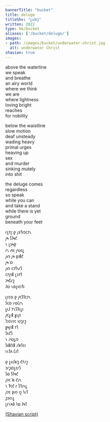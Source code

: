 ```yaml
---
bannerTitle: "bucket" 
title: deluge
titleShv: "𐑛𐑧𐑤𐑿𐑡"
written: 2022
type: hk/bucket
aliases: ['/bucket/deluge/']
images:
- path: /images/bucket/underwater-christ.jpg 
  alt: underwater Christ
shavian: true
---
```


<div class="latin">

above the waterline  
we speak  
and breathe  
an airy world    
where we think    
we are   
where lightness  
loving bright   
reaches   
for nobility  

below the waistline  
slow motion  
deaf unsteady    
wading heavy    
primal urges  
heaving up   
sex   
and murder  
sinking mutely  
into shit

the deluge comes  
regardless  
so speak  
while you can  
and take a stand  
while there is yet  
ground  
beneath your feet

</div>

<div class="shavian">

𐑩𐑚𐑳𐑝 𐑞 𐑢𐑭𐑑𐑼𐑤𐑲𐑯  
𐑢𐑰 𐑕𐑐𐑰𐑒  
𐑯 𐑚𐑮𐑰𐑞  
𐑩𐑯 𐑺𐑦 𐑢𐑻𐑤𐑛  
𐑢𐑺 𐑢𐑰 𐑞𐑦𐑙𐑒  
𐑢𐑰 𐑸  
𐑢𐑺 𐑤𐑲𐑑𐑯𐑩𐑕  
𐑤𐑳𐑝𐑦𐑙 𐑚𐑮𐑲𐑑  
𐑮𐑰𐑗𐑩𐑟  
𐑓𐑹 𐑯𐑴𐑚𐑦𐑤𐑦𐑑𐑦

𐑚𐑩𐑤𐑴 𐑞 𐑢𐑱𐑕𐑑𐑤𐑲𐑯  
𐑕𐑤𐑴 𐑥𐑴𐑖𐑩𐑯  
𐑛𐑧𐑓 𐑳𐑯𐑕𐑑𐑧𐑛𐑦  
𐑢𐑱𐑛𐑦𐑙 𐑣𐑧𐑝𐑦  
𐑐𐑮𐑲𐑥𐑩𐑤 𐑻𐑡𐑩𐑟  
𐑣𐑰𐑝𐑦𐑙 𐑳𐑐  
𐑕𐑧𐑒𐑕  
𐑯 𐑥𐑻𐑛𐑼  
𐑕𐑦𐑙𐑒𐑦𐑙 𐑥𐑿𐑑𐑤𐑦  
𐑦𐑯𐑑𐑵 𐑖𐑦𐑑

𐑞 𐑛𐑧𐑤𐑿𐑡 𐑒𐑳𐑥𐑟  
𐑮𐑩𐑜𐑸𐑛𐑤𐑩𐑕  
𐑕𐑴 𐑕𐑐𐑰𐑒  
𐑢𐑲𐑤 𐑿 𐑒𐑨𐑯  
𐑯 𐑑𐑱𐑒 𐑩 𐑕𐑑𐑨𐑯𐑛  
𐑢𐑲𐑤 𐑞𐑺 𐑦𐑟 𐑘𐑧𐑑  
𐑜𐑮𐑬𐑯𐑛  
𐑚𐑩𐑯𐑰𐑔 𐑘𐑹 𐑓𐑰𐑑

[(Shavian script)](/shavian/intro)

</div>
